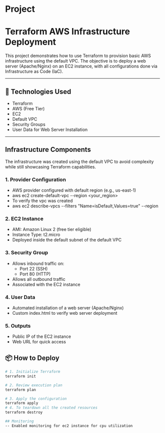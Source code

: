 # Project
# Terraform AWS Infrastructure Deployment

This project demonstrates how to use Terraform to provision basic AWS infrastructure using the default VPC. The objective is to deploy a web server (Apache/Nginx) on an EC2 instance, with all configurations done via Infrastructure as Code (IaC).

---

## 🔧 Technologies Used

- Terraform 
- AWS (Free Tier)
- EC2
- Default VPC
- Security Groups
- User Data for Web Server Installation

---

## Infrastructure Components

The infrastructure was created using the default VPC to avoid complexity while still showcasing Terraform capabilities.

### 1. Provider Configuration

- AWS provider configured with default region (e.g., us-east-1)
- aws ec2 create-default-vpc --region <your_region>
- To verify the vpc was created
- aws ec2 describe-vpcs --filters "Name=isDefault,Values=true" --region <your-region>

### 2. EC2 Instance

- AMI: Amazon Linux 2 (free tier eligible)
- Instance Type: t2.micro
- Deployed inside the default subnet of the default VPC

### 3. Security Group

- Allows inbound traffic on:
  - Port 22 (SSH)
  - Port 80 (HTTP)
- Allows all outbound traffic
- Associated with the EC2 instance

### 4. User Data

- Automated installation of a web server (Apache/Nginx)
- Custom index.html to verify web server deployment

### 5. Outputs

- Public IP of the EC2 instance
- Web URL for quick access

## 📦 How to Deploy

```bash
# 1. Initialize Terraform
terraform init

# 2. Review execution plan
terraform plan

# 3. Apply the configuration
terraform apply
# 4. To teardown all the created resources
terraform destroy

## Monitoring
-- Enabled monitoring for ec2 instance for cpu utilization
